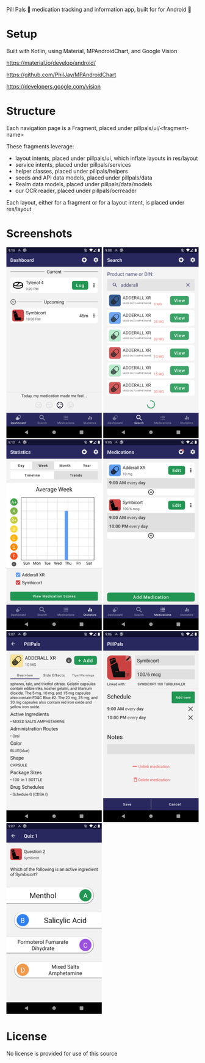 Pill Pals 💊 medication tracking and information app, built for for Android 🤖


# Setup
Built with Kotlin, using Material, MPAndroidChart, and Google Vision

https://material.io/develop/android/

https://github.com/PhilJay/MPAndroidChart

https://developers.google.com/vision

# Structure

Each navigation page is a Fragment, placed under pillpals/ui/\<fragment-name\>

These fragments leverage:
* layout intents, placed under pillpals/ui, which inflate layouts in res/layout
* service intents, placed under pillpals/services
* helper classes, placed under pillpals/helpers
* seeds and API data models, placed under pillpals/data
* Realm data models, placed under pillpals/data/models
* our OCR reader, placed under pillpals/ocrreader

Each layout, either for a fragment or for a layout intent, is placed under res/layout

# Screenshots

<img alt="Screenshot" src="/screenshots/dashboard_page.png" width="250px"></img>
<img alt="Screenshot" src="/screenshots/search_page.png" width="250px"></img>
<img alt="Screenshot" src="/screenshots/stats_page.png" width="250px"></img>
<img alt="Screenshot" src="/screenshots/medications_page.png" width="250px"></img>
<img alt="Screenshot" src="/screenshots/medication_info.png" width="250px"></img>
<img alt="Screenshot" src="/screenshots/medication_edit.png" width="250px"></img>
<img alt="Screenshot" src="/screenshots/quiz_question.png" width="250px"></img>

# License

No license is provided for use of this source

